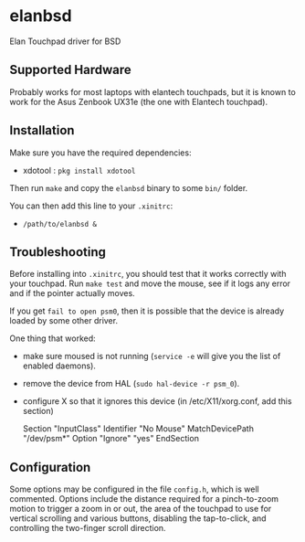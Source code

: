 elanbsd
=======

Elan Touchpad driver for BSD

Supported Hardware
------------------

Probably works for most laptops with elantech touchpads, but it is known to work for the Asus Zenbook UX31e (the one with Elantech touchpad).

Installation
------------

Make sure you have the required dependencies:

* xdotool : `pkg install xdotool`

Then run `make` and copy the `elanbsd` binary to some `bin/` folder.

You can then add this line to your `.xinitrc`:

* `/path/to/elanbsd &`

Troubleshooting
---------------

Before installing into `.xinitrc`, you should test that it works correctly with your touchpad. Run `make test` and move the mouse, see if it logs any error and if the pointer actually moves.

If you get `fail to open psm0`, then it is possible that the device is already loaded by some other driver.

One thing that worked:

* make sure moused is not running (`service -e` will give you the list of enabled daemons).
* remove the device from HAL (`sudo hal-device -r psm_0`).
* configure X so that it ignores this device (in /etc/X11/xorg.conf, add this section)
    
    Section "InputClass"
            Identifier "No Mouse"
            MatchDevicePath "/dev/psm*"
            Option "Ignore" "yes"
    EndSection


Configuration
-------------

Some options may be configured in the file `config.h`, which is well commented. Options include the distance required for a pinch-to-zoom motion to trigger a zoom in or out, the area of the touchpad to use for vertical scrolling and various buttons, disabling the tap-to-click, and controlling the two-finger scroll direction.
